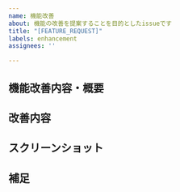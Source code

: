```yaml
---
name: 機能改善
about: 機能の改善を提案することを目的としたissueです
title: "[FEATURE_REQUEST]"
labels: enhancement
assignees: ''

---
```


## 機能改善内容・概要
<!-- それがどの様な機能改善内容なのか簡潔に記載してください -->

## 改善内容
<!-- それは本来どの様にあった方がいいか、改善内容を簡潔に記載してください -->

## スクリーンショット
<!-- 必要があればスクリーンショットを添付してください -->

## 補足
<!-- 必要があれば補足を記載してください -->
